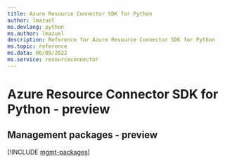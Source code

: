 ```yaml
---
title: Azure Resource Connector SDK for Python
author: lmazuel
ms.devlang: python
ms.author: lmazuel
description: Reference for Azure Resource Connector SDK for Python
ms.topic: reference
ms.data: 08/09/2022
ms.service: resourceconnector
---
```

# Azure Resource Connector SDK for Python - preview

## Management packages - preview
[!INCLUDE [mgmt-packages](resource-connector-mgmt-index.md)]